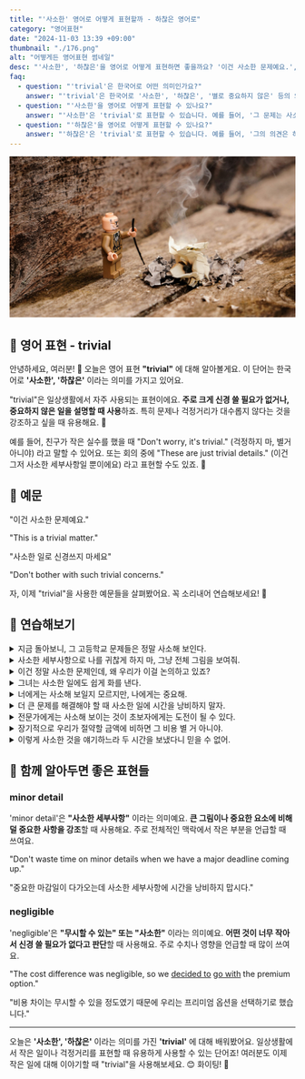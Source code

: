 ```yaml
---
title: "'사소한' 영어로 어떻게 표현할까 - 하찮은 영어로"
category: "영어표현"
date: "2024-11-03 13:39 +09:00"
thumbnail: "./176.png"
alt: "어떻게든 영어표현 썸네일"
desc: "'사소한', '하찮은'을 영어로 어떻게 표현하면 좋을까요? '이건 사소한 문제예요.', '그런 하찮은 걱정은 하지 마세요.' 등을 영어로 표현하는 법을 배워봅시다. 다양한 예문을 통해서 연습하고 본인의 표현으로 만들어 보세요."
faq:
  - question: "'trivial'은 한국어로 어떤 의미인가요?"
    answer: "'trivial'은 한국어로 '사소한', '하찮은', '별로 중요하지 않은' 등의 의미로 번역될 수 있습니다."
  - question: "'사소한'을 영어로 어떻게 표현할 수 있나요?"
    answer: "'사소한'은 'trivial'로 표현할 수 있습니다. 예를 들어, '그 문제는 사소한 것이니 걱정하지 마'는 'That issue is trivial, so don't worry about it'로 말할 수 있습니다."
  - question: "'하찮은'을 영어로 어떻게 표현할 수 있나요?"
    answer: "'하찮은'은 'trivial'로 표현할 수 있습니다. 예를 들어, '그의 의견은 하찮은 것 같아'는 'I think his opinion is trivial'로 말할 수 있습니다."
---
```


![레고 이미지](./176-1.jpg)

## 🌟 영어 표현 - trivial

안녕하세요, 여러분! 👋 오늘은 영어 표현 **"trivial"** 에 대해 알아볼게요. 이 단어는 한국어로 **'사소한', '하찮은'** 이라는 의미를 가지고 있어요.

"trivial"은 일상생활에서 자주 사용되는 표현이에요. **주로 크게 신경 쓸 필요가 없거나, 중요하지 않은 일을 설명할 때 사용**하죠. 특히 문제나 걱정거리가 대수롭지 않다는 것을 강조하고 싶을 때 유용해요. 🤏

예를 들어, 친구가 작은 실수를 했을 때 "Don't worry, it's trivial." (걱정하지 마, 별거 아니야) 라고 말할 수 있어요. 또는 회의 중에 "These are just trivial details." (이건 그저 사소한 세부사항일 뿐이에요) 라고 표현할 수도 있죠. 💭

<script async src="https://pagead2.googlesyndication.com/pagead/js/adsbygoogle.js?client=ca-pub-1465612013356152"
     crossorigin="anonymous"></script>
<!-- engple-horizontal-ad -->

<ins class="adsbygoogle"
     style="display:block"
     data-ad-client="ca-pub-1465612013356152"
     data-ad-slot="2106896038"
     data-ad-format="auto"
     data-full-width-responsive="true"></ins>

<script>
     (adsbygoogle = window.adsbygoogle || []).push({});
</script>

## 📖 예문

"이건 사소한 문제예요."

"This is a trivial matter."

"사소한 일로 신경쓰지 마세요"

"Don't bother with such trivial concerns."

자, 이제 "trivial"을 사용한 예문들을 살펴봤어요. 꼭 소리내어 연습해보세요! 🎯

## 💬 연습해보기

<details>
<summary>지금 돌아보니, 그 고등학교 문제들은 정말 사소해 보인다.</summary>
<span>Looking back now, those high school problems seem so trivial.</span>
</details>

<details>
<summary>사소한 세부사항으로 나를 귀찮게 하지 마, 그냥 전체 그림을 보여줘.</summary>
<span>Don't bother me with trivial details, just give me the big picture.</span>
</details>

<details>
<summary>이건 정말 사소한 문제인데, 왜 우리가 이걸 논의하고 있죠?</summary>
<span>This is such a trivial issue. Why are we even discussing it?</span>
</details>

<details>
<summary>그녀는 사소한 일에도 쉽게 화를 낸다.</summary>
<span>She gets upset over the most trivial things.</span>
</details>

<details>
<summary>너에게는 사소해 보일지 모르지만, 나에게는 중요해.</summary>
<span>It might seem trivial to you, but it matters to me.</span>
</details>

<details>
<summary>더 큰 문제를 해결해야 할 때 사소한 일에 시간을 낭비하지 말자.</summary>
<span>Let's not waste time on trivial matters when we have bigger problems to solve.</span>
</details>

<details>
<summary>전문가에게는 사소해 보이는 것이 초보자에게는 도전이 될 수 있다.</summary>
<span>What seems trivial to an expert can be challenging for a beginner.</span>
</details>

<details>
<summary>장기적으로 우리가 절약할 금액에 비하면 그 비용 별 거 아니야.</summary>
<span>The cost is trivial compared to what we'll save <a href="/blog/in-english/179.in-the-long-run/">in the long run</a>.</span>
</details>

<details>
<summary>이렇게 사소한 것을 얘기하느라 두 시간을 보냈다니 믿을 수 없어.</summary>
<span>I can't believe we spent two hours discussing something so trivial.</span>
</details>

## 🤝 함께 알아두면 좋은 표현들

### minor detail

'minor detail'은 **"사소한 세부사항"** 이라는 의미예요. **큰 그림이나 중요한 요소에 비해 덜 중요한 사항을 강조**할 때 사용해요. 주로 전체적인 맥락에서 작은 부분을 언급할 때 쓰여요.

"Don't waste time on minor details when we have a major deadline coming up."

"중요한 마감일이 다가오는데 사소한 세부사항에 시간을 낭비하지 맙시다."

### negligible

'negligible'은 **"무시할 수 있는" 또는 "사소한"** 이라는 의미예요. **어떤 것이 너무 작아서 신경 쓸 필요가 없다고 판단**할 때 사용해요. 주로 수치나 영향을 언급할 때 많이 쓰여요.

"The cost difference was negligible, so we [decided to](/blog/in-english/062.decide-to/) [go with](/blog/vocab-1/021.go-with/) the premium option."

"비용 차이는 무시할 수 있을 정도였기 때문에 우리는 프리미엄 옵션을 선택하기로 했습니다."

---

오늘은 **'사소한', '하찮은'** 이라는 의미를 가진 **'trivial'** 에 대해 배워봤어요. 일상생활에서 작은 일이나 걱정거리를 표현할 때 유용하게 사용할 수 있는 단어죠! 여러분도 이제 작은 일에 대해 이야기할 때 "trivial"을 사용해보세요. 😊 화이팅! 💪
